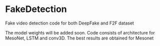 # FakeDetection
Fake video detection code for both DeepFake and F2F dataset

The model weights will be added soon. Code consists of architecture for MesoNet, LSTM and conv3D. The best results are obtained for Mesonet
